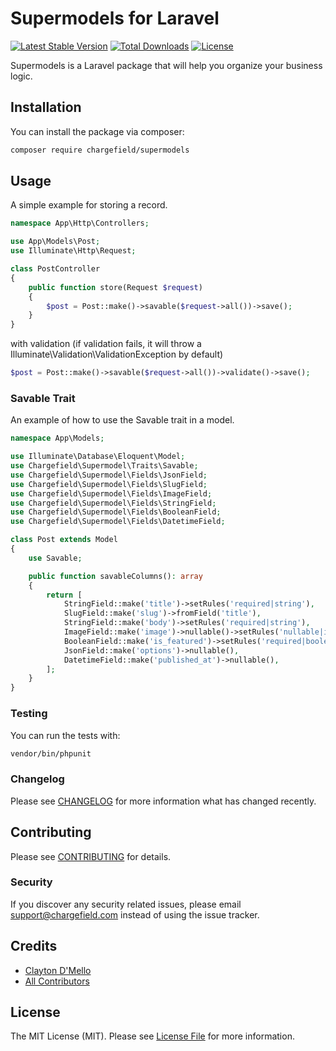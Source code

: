 # Supermodels for Laravel

[![Latest Stable Version](https://poser.pugx.org/chargefield/supermodels/v/stable)](https://packagist.org/packages/chargefield/supermodels)
[![Total Downloads](https://poser.pugx.org/chargefield/supermodels/downloads)](https://packagist.org/packages/chargefield/supermodels)
[![License](https://poser.pugx.org/chargefield/supermodels/license)](https://packagist.org/packages/chargefield/supermodels)

Supermodels is a Laravel package that will help you organize your business logic.

## Installation
You can install the package via composer:
```bash
composer require chargefield/supermodels
```

## Usage
A simple example for storing a record.
```php
namespace App\Http\Controllers;

use App\Models\Post;
use Illuminate\Http\Request;

class PostController
{
    public function store(Request $request)
    {
        $post = Post::make()->savable($request->all())->save();
    }
}
```
with validation (if validation fails, it will throw a Illuminate\Validation\ValidationException by default)
```php
$post = Post::make()->savable($request->all())->validate()->save();
```

### Savable Trait
An example of how to use the Savable trait in a model.
```php
namespace App\Models;

use Illuminate\Database\Eloquent\Model;
use Chargefield\Supermodel\Traits\Savable;
use Chargefield\Supermodel\Fields\JsonField;
use Chargefield\Supermodel\Fields\SlugField;
use Chargefield\Supermodel\Fields\ImageField;
use Chargefield\Supermodel\Fields\StringField;
use Chargefield\Supermodel\Fields\BooleanField;
use Chargefield\Supermodel\Fields\DatetimeField;

class Post extends Model
{
    use Savable;

    public function savableColumns(): array
    {
        return [
            StringField::make('title')->setRules('required|string'),
            SlugField::make('slug')->fromField('title'),
            StringField::make('body')->setRules('required|string'),
            ImageField::make('image')->nullable()->setRules('nullable|image')->disk('public')->withOriginalName(),
            BooleanField::make('is_featured')->setRules('required|boolean'),
            JsonField::make('options')->nullable(),
            DatetimeField::make('published_at')->nullable(),
        ];
    }
}
```

### Testing
You can run the tests with:
```bash
vendor/bin/phpunit
```

### Changelog
Please see [CHANGELOG](CHANGELOG.md) for more information what has changed recently.

## Contributing
Please see [CONTRIBUTING](CONTRIBUTING.md) for details.

### Security
If you discover any security related issues, please email support@chargefield.com instead of using the issue tracker.

## Credits
-   [Clayton D'Mello](https://github.com/chargefield)
-   [All Contributors](../../contributors)

## License
The MIT License (MIT). Please see [License File](LICENSE.md) for more information.